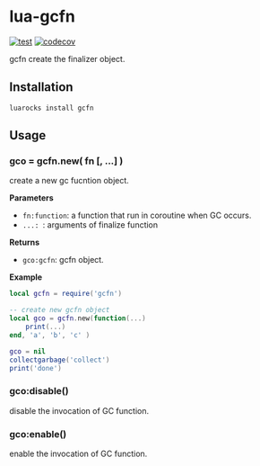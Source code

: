 lua-gcfn
====

[![test](https://github.com/mah0x211/lua-gcfn/actions/workflows/test.yml/badge.svg)](https://github.com/mah0x211/lua-gcfn/actions/workflows/test.yml)
[![codecov](https://codecov.io/gh/mah0x211/lua-gcfn/branch/master/graph/badge.svg)](https://codecov.io/gh/mah0x211/lua-gcfn)

gcfn create the finalizer object.


## Installation

```
luarocks install gcfn
```

## Usage

### gco = gcfn.new( fn [, ...] )

create a new gc fucntion object.

**Parameters**

- `fn:function`: a function that run in coroutine when GC occurs.
- `...: `: arguments of finalize function

**Returns**

- `gco:gcfn`: gcfn object.


**Example**

```lua
local gcfn = require('gcfn')

-- create new gcfn object
local gco = gcfn.new(function(...)
    print(...)
end, 'a', 'b', 'c' )

gco = nil
collectgarbage('collect')
print('done')
```

### gco:disable()

disable the invocation of GC function.

### gco:enable()

enable the invocation of GC function.

